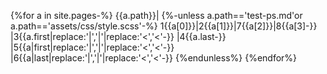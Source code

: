 {%for a in site.pages-%}
{{a.path}}|
{%-unless a.path=='test-ps.md'or a.path=='assets/css/style.scss'-%}
1{{a[0]}}|2{{a[1]}}|7{{a[2]}}|8{{a[3]-}}
|3{{a.first|replace:'|','&vert;'|replace:'<','&lt;'-}}
|4{{a.last-}}
|5{{a|first|replace:'|','&vert;'|replace:'<','&lt;'-}}
|6{{a|last|replace:'|','&vert;'|replace:'<','&lt;'-}}
{%endunless%}
{%endfor%}
